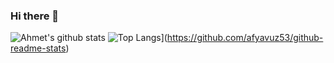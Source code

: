 ### Hi there 👋

<!--
**afyavuz53/afyavuz53** is a ✨ _special_ ✨ repository because its `README.md` (this file) appears on your GitHub profile.

Here are some ideas to get you started:

- 🔭 I’m currently working on ...
- 🌱 I’m currently learning ...
- 👯 I’m looking to collaborate on ...
- 🤔 I’m looking for help with ...
- 💬 Ask me about ...
- 📫 How to reach me: ...
- 😄 Pronouns: ...
- ⚡ Fun fact: ...
-->

![Ahmet's github stats](https://github-readme-stats.vercel.app/api?username=afyavuz53&theme=dark&show_icons=true)
![Top Langs](https://github-readme-stats.vercel.app/api/top-langs/?username=afyavuz53&layout=compact)](https://github.com/afyavuz53/github-readme-stats)
